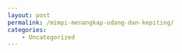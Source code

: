 ```yaml
---
layout: post
permalink: /mimpi-menangkap-udang-dan-kepiting/
categories:
    - Uncategorized
---
```


